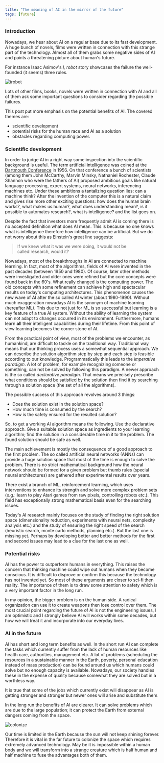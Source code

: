 ```yaml
---
title: "The meaning of AI in the mirror of the future"
tags: [future]
---
```


### Introduction
Nowadays, we hear about AI on a regular base due to its fast development. A huge bunch of novels, films were written in connection with this strange part of the technology. Almost all of them grabs some negative sides of AI and paints a threatening picture about human's future. 

For instance Isaac Asimov's *I, robot* story showcases the failure the well-founded (it seems) three rules. 

![irobot](ai/images/irobot.jpg "I robot")

Lots of other films, books, novels were written in connection with AI and all of them ask some important questions to consider regarding the possible failures.  

This post put more emphasis on the potential benefits of AI. The covered themes are:

- scientific development
- potential risks for the human race and AI as a solution
- obstacles regarding computing power.

### Scientific development

In order to judge AI in a right way some inspection into the scientific background is useful. The term artificial intelligence was coined at the [Dartmouth Conference](https://en.wikipedia.org/wiki/Dartmouth_workshop) in 1956. On that conference a bunch of scientists (among them John McCarthy, Marvin Minsky, Nathaniel Rochester, Claude Shannon who were the fathers of AI) proposed ambitious goals like natural language processing, expert systems, neural networks, inferencing machines etc. Under these ambitions a tantalizing question lies: can a machine think? After the invention of the computer this is a natural claim and gives rise more other exciting questions: how does the human brain works?, what makes us human?, what does understanding mean?, is it possible to automates research?, what is intelligence? and the list goes on. 

Despite the fact that investors more frequently admit AI is coming there is no accepted definition what does AI mean. This is because no one knows what is intelligence therefore how intelligence can be artificial. But we do not worry about this as Einstein's great line suggests:

> If we knew what it was we were doing, it would not be        
> called research, would it?    

Nowadays, most of the breakthroughs in AI are connected to machine learning. In fact, most of the algorithms, fields of AI were invented in the past decades (between 1950 and 1980). Of course, later other methods were investigated and older ones were refined but the core concepts were found back in the 60's. What really changed is the computing power. The old concepts with some refinement can achieve high and spectacular results on today's computing architectures. This phenomenon causes the new wave of AI after the so called AI winter (about 1980-1990). Without much exaggeration nowadays AI is the synonym of machine learning (hereafter ML). This due to not just for ML is so successful but learning is a key feature of a true AI system. Without the ability of learning the system can not adapt to changes occurred in its environment. Furthermore, humans learn **all** their intelligent capabilities during their lifetime. From this point of view learning becomes the corner stone of AI.

From the practical point of view, most of the problems we encounter, as humankind, are difficult to tackle on the traditional way. Traditional way means that our thinking process uses a somewhat sequential approach. We can describe the solution algorithm step by step and each step is feasible according to our knowledge. Programmatically this leads to the *imperative paradigm*. A lot of problem, for example recognizing someone or something, can not be solved by following this paradigm. A newer approach is the so called *declarative paradigm*. That means we precisely prescribe what conditions should be satisfied by the solution then find it by searching through a solution space (the set of all the algorithms). 

The possible success of this approach revolves around 3 things:

* Does the solution exist in the solution space?
* How much time is consumed by the search? 
* How is the safety ensured for the resulted solution?

So, to get a working AI algorithm means the following. Use the declarative approach. Give a suitable solution space as ingredients to your learning algorithm; find the solution in a considerable time in it to the problem. The found solution should be safe as well. 

The main achievement is mostly the consequence of a good approach to the first problem. The so called artificial neural networks (ANNs) can provide a huge solution space that most of the time is enough to solve the problem. There is no strict mathematical background how the neural network should be formed for a given problem but thumb rules (special neural architectures) are gathered after experimental results over years. 

There exist a branch of ML, reinforcement learning, which uses interventions to enhance its strength and solve more complex problem sets (e.g.: learn to play Atari games from raw pixels, controlling robots etc.). This field has exceptionally strong mathematical basis even for the searching issues. 

Today's AI research mainly focuses on the study of finding the right solution space (dimensionality reduction, experiments with neural nets, complexity analysis etc.) and the study of ensuring the right speed of the search (heuristic search, monte carlo methods, planning etc.). But the last one is missing yet. Perhaps by developing better and better methods for the first and second issues may lead to a clue for the last one as well.    


### Potential risks

AI has the power to outperform humans in everything. This raises the concern that thinking machine could wipe out humans when they become conscious. It is difficult to disprove or confirm this because the technology has not invented yet. So most of these arguments are closer to sci-fi then reality. The importance of them is to draw some attention to safety which is a very important factor in the long run. 

In my opinion, the bigger problem is on the human side. A radical organization can use it to create weapons then lose control over them. The most crucial point regarding the future of AI is not the engineering issues, I am optimistic and I strongly believe AI will works within some decades, but how we will treat it and incorporate into our everyday lives.


### AI in the future

AI has short and long term benefits as well. In the short run AI can complete the tasks which currently suffer from the lack of human resources like health care, authorities, management etc. A lot of problems (scheduling the resources in a sustainable manner in the Earth, poverty, personal education instead of mass production) can be found around us which humans could solve but no enough capacity is available. Nowadays, our society handles these in the expense of quality because somewhat they are solved but in a worthless way.

It is true that some of the jobs which currently exist will disappear as AI is getting stronger and stronger but newer ones will arise and substitute them.

In the long run the benefits of AI are clearer. It can solve problems which are due to the large population; it can protect the Earth from external dangers coming from the space.

![colonize](ai/images/coloniseSpace.jpg "Colonizing the space")

Our time is limited in the Earth because the sun will not keep shining forever. Therefore it is vital in the far future to colonize the space which requires extremely advanced technology. May be it is impossible within a human body and we will transform into a strange creature which is half human and half machine to fuse the advantages both of them.
